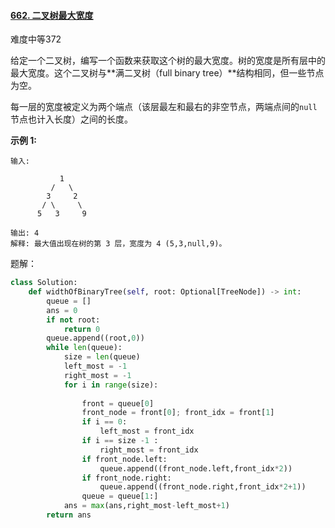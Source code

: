 #### [662. 二叉树最大宽度](https://leetcode.cn/problems/maximum-width-of-binary-tree/)

难度中等372

给定一个二叉树，编写一个函数来获取这个树的最大宽度。树的宽度是所有层中的最大宽度。这个二叉树与**满二叉树（full binary tree）**结构相同，但一些节点为空。

每一层的宽度被定义为两个端点（该层最左和最右的非空节点，两端点间的`null`节点也计入长度）之间的长度。

**示例 1:**

```
输入: 

           1
         /   \
        3     2
       / \     \  
      5   3     9 

输出: 4
解释: 最大值出现在树的第 3 层，宽度为 4 (5,3,null,9)。
```



题解：

```python
class Solution:
    def widthOfBinaryTree(self, root: Optional[TreeNode]) -> int:
        queue = []
        ans = 0
        if not root:
            return 0
        queue.append((root,0))
        while len(queue):
            size = len(queue)
            left_most = -1
            right_most = -1
            for i in range(size):
                
                front = queue[0]
                front_node = front[0]; front_idx = front[1]
                if i == 0:
                    left_most = front_idx
                if i == size -1 :
                    right_most = front_idx
                if front_node.left:
                    queue.append((front_node.left,front_idx*2))
                if front_node.right:
                    queue.append((front_node.right,front_idx*2+1))
                queue = queue[1:]
            ans = max(ans,right_most-left_most+1)
        return ans
```

